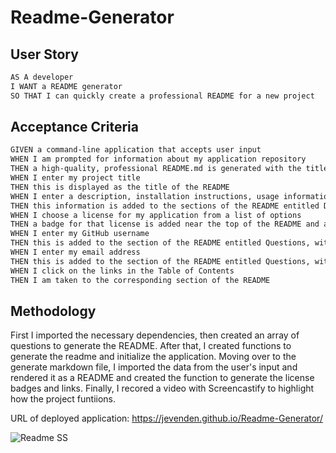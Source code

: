 # Readme-Generator

## User Story

```md
AS A developer
I WANT a README generator
SO THAT I can quickly create a professional README for a new project
```

## Acceptance Criteria

```md
GIVEN a command-line application that accepts user input
WHEN I am prompted for information about my application repository
THEN a high-quality, professional README.md is generated with the title of my project and sections entitled Description, Table of Contents, Installation, Usage, License, Contributing, Tests, and Questions
WHEN I enter my project title
THEN this is displayed as the title of the README
WHEN I enter a description, installation instructions, usage information, contribution guidelines, and test instructions
THEN this information is added to the sections of the README entitled Description, Installation, Usage, Contributing, and Tests
WHEN I choose a license for my application from a list of options
THEN a badge for that license is added near the top of the README and a notice is added to the section of the README entitled License that explains which license the application is covered under
WHEN I enter my GitHub username
THEN this is added to the section of the README entitled Questions, with a link to my GitHub profile
WHEN I enter my email address
THEN this is added to the section of the README entitled Questions, with instructions on how to reach me with additional questions
WHEN I click on the links in the Table of Contents
THEN I am taken to the corresponding section of the README
```

## Methodology

First I imported the necessary dependencies, then created an array of questions to generate the README. After that, I created functions to generate the readme
and initialize the application. Moving over to the generate markdown file, I imported the data from the user's input and rendered it as a README and created 
the function to generate the license badges and links. Finally, I recored a video with Screencastify to highlight how the project funtiions.

URL of deployed application: https://jevenden.github.io/Readme-Generator/

![Readme SS](https://user-images.githubusercontent.com/102879070/178124011-5626ca8a-83b7-4871-8f0d-d908cc622e08.png)

